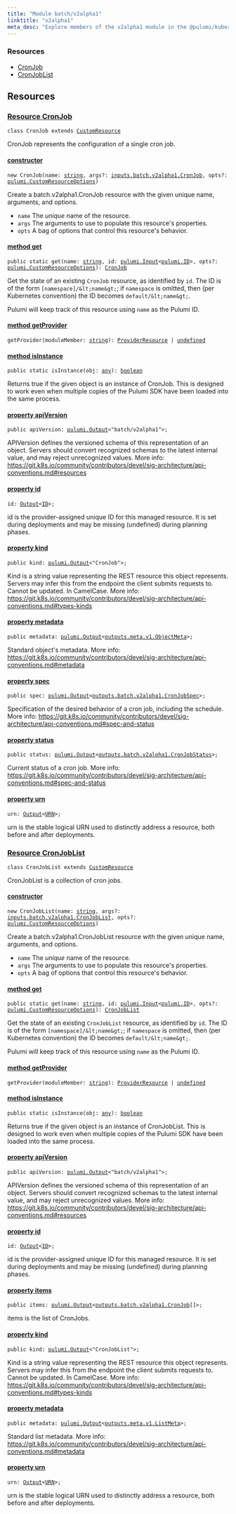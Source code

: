 ```yaml
---
title: "Module batch/v2alpha1"
linktitle: "v2alpha1"
meta_desc: "Explore members of the v2alpha1 module in the @pulumi/kubernetes package."
---
```


<!-- WARNING: this page was generated by a tool. Do not edit it by hand. -->
<!-- To change it, please see https://github.com/pulumi/docs/tree/master/tools/tscdocgen. -->




<h3>Resources</h3>
<ul class="api">
    <li><a href="#CronJob"><span class="symbol resource"></span>CronJob</a></li>
    <li><a href="#CronJobList"><span class="symbol resource"></span>CronJobList</a></li>
</ul>




<h2 id="resources">Resources</h2>
<h3 class="pdoc-module-header" id="CronJob" data-link-title="CronJob">
    <a href="https://github.com/pulumi/pulumi-kubernetes/blob/7b0dd966c913f5886c3dd32a4bf3392f8c1a9ff5/sdk/nodejs/batch/v2alpha1/CronJob.ts#L13">
        Resource <strong>CronJob</strong>
    </a>
</h3>

<pre class="highlight"><code><span class='kr'>class</span> <span class='nx'>CronJob</span> <span class='kr'>extends</span> <a href='/docs/reference/pkg/nodejs/pulumi/pulumi/#CustomResource'>CustomResource</a></code></pre>

CronJob represents the configuration of a single cron job.

<h4 class="pdoc-member-header" id="CronJob-constructor">
<a class="pdoc-child-name" href="https://github.com/pulumi/pulumi-kubernetes/blob/7b0dd966c913f5886c3dd32a4bf3392f8c1a9ff5/sdk/nodejs/batch/v2alpha1/CronJob.ts#L76"> <b>constructor</b></a>
</h4>


<pre class="highlight"><code><span class='kd'></span><span class='kd'>new</span> CronJob(name: <span class='kd'><a href='https://developer.mozilla.org/en-US/docs/Web/JavaScript/Reference/Global_Objects/String'>string</a></span>, args?: <a href='/docs/reference/pkg/nodejs/pulumi/kubernetes/types/input/#CronJob'>inputs.batch.v2alpha1.CronJob</a>, opts?: <a href='/docs/reference/pkg/nodejs/pulumi/pulumi/#CustomResourceOptions'>pulumi.CustomResourceOptions</a>)</code></pre>


Create a batch.v2alpha1.CronJob resource with the given unique name, arguments, and options.

* `name` The _unique_ name of the resource.
* `args` The arguments to use to populate this resource&#39;s properties.
* `opts` A bag of options that control this resource&#39;s behavior.

<h4 class="pdoc-member-header" id="CronJob-get">
<a class="pdoc-child-name" href="https://github.com/pulumi/pulumi-kubernetes/blob/7b0dd966c913f5886c3dd32a4bf3392f8c1a9ff5/sdk/nodejs/batch/v2alpha1/CronJob.ts#L59">method <b>get</b></a>
</h4>


<pre class="highlight"><code><span class='kd'>public static </span>get(name: <span class='kd'><a href='https://developer.mozilla.org/en-US/docs/Web/JavaScript/Reference/Global_Objects/String'>string</a></span>, id: <a href='/docs/reference/pkg/nodejs/pulumi/pulumi/#Input'>pulumi.Input</a>&lt;<a href='/docs/reference/pkg/nodejs/pulumi/pulumi/#ID'>pulumi.ID</a>&gt;, opts?: <a href='/docs/reference/pkg/nodejs/pulumi/pulumi/#CustomResourceOptions'>pulumi.CustomResourceOptions</a>): <a href='#CronJob'>CronJob</a></code></pre>


Get the state of an existing `CronJob` resource, as identified by `id`.
The ID is of the form `[namespace]/&lt;name&gt;`; if `namespace` is omitted, then (per
Kubernetes convention) the ID becomes `default/&lt;name&gt;`.

Pulumi will keep track of this resource using `name` as the Pulumi ID.

<h4 class="pdoc-member-header" id="CronJob-getProvider">
<a class="pdoc-child-name" href="https://github.com/pulumi/pulumi-kubernetes/blob/7b0dd966c913f5886c3dd32a4bf3392f8c1a9ff5/sdk/nodejs/batch/v2alpha1/CronJob.ts#L13">method <b>getProvider</b></a>
</h4>


<pre class="highlight"><code><span class='kd'></span>getProvider(moduleMember: <span class='kd'><a href='https://developer.mozilla.org/en-US/docs/Web/JavaScript/Reference/Global_Objects/String'>string</a></span>): <a href='/docs/reference/pkg/nodejs/pulumi/pulumi/#ProviderResource'>ProviderResource</a> | <span class='kd'><a href='https://developer.mozilla.org/en-US/docs/Web/JavaScript/Reference/Global_Objects/undefined'>undefined</a></span></code></pre>

<h4 class="pdoc-member-header" id="CronJob-isInstance">
<a class="pdoc-child-name" href="https://github.com/pulumi/pulumi-kubernetes/blob/7b0dd966c913f5886c3dd32a4bf3392f8c1a9ff5/sdk/nodejs/batch/v2alpha1/CronJob.ts#L70">method <b>isInstance</b></a>
</h4>


<pre class="highlight"><code><span class='kd'>public static </span>isInstance(obj: <span class='kd'><a href='https://www.typescriptlang.org/docs/handbook/basic-types.html#any'>any</a></span>): <span class='kd'><a href='https://developer.mozilla.org/en-US/docs/Web/JavaScript/Reference/Global_Objects/Boolean'>boolean</a></span></code></pre>


Returns true if the given object is an instance of CronJob.  This is designed to work even
when multiple copies of the Pulumi SDK have been loaded into the same process.

<h4 class="pdoc-member-header" id="CronJob-apiVersion">
<a class="pdoc-child-name" href="https://github.com/pulumi/pulumi-kubernetes/blob/7b0dd966c913f5886c3dd32a4bf3392f8c1a9ff5/sdk/nodejs/batch/v2alpha1/CronJob.ts#L20">property <b>apiVersion</b></a>
</h4>

<pre class="highlight"><code><span class='kd'>public </span>apiVersion: <a href='/docs/reference/pkg/nodejs/pulumi/pulumi/#Output'>pulumi.Output</a>&lt;<span class='s2'>"batch/v2alpha1"</span>&gt;;</code></pre>

APIVersion defines the versioned schema of this representation of an object. Servers should
convert recognized schemas to the latest internal value, and may reject unrecognized
values. More info:
https://git.k8s.io/community/contributors/devel/sig-architecture/api-conventions.md#resources

<h4 class="pdoc-member-header" id="CronJob-id">
<a class="pdoc-child-name" href="https://github.com/pulumi/pulumi-kubernetes/blob/7b0dd966c913f5886c3dd32a4bf3392f8c1a9ff5/sdk/nodejs/batch/v2alpha1/CronJob.ts#L13">property <b>id</b></a>
</h4>

<pre class="highlight"><code><span class='kd'></span>id: <a href='/docs/reference/pkg/nodejs/pulumi/pulumi/#Output'>Output</a>&lt;<a href='/docs/reference/pkg/nodejs/pulumi/pulumi/#ID'>ID</a>&gt;;</code></pre>

id is the provider-assigned unique ID for this managed resource.  It is set during
deployments and may be missing (undefined) during planning phases.

<h4 class="pdoc-member-header" id="CronJob-kind">
<a class="pdoc-child-name" href="https://github.com/pulumi/pulumi-kubernetes/blob/7b0dd966c913f5886c3dd32a4bf3392f8c1a9ff5/sdk/nodejs/batch/v2alpha1/CronJob.ts#L28">property <b>kind</b></a>
</h4>

<pre class="highlight"><code><span class='kd'>public </span>kind: <a href='/docs/reference/pkg/nodejs/pulumi/pulumi/#Output'>pulumi.Output</a>&lt;<span class='s2'>"CronJob"</span>&gt;;</code></pre>

Kind is a string value representing the REST resource this object represents. Servers may
infer this from the endpoint the client submits requests to. Cannot be updated. In
CamelCase. More info:
https://git.k8s.io/community/contributors/devel/sig-architecture/api-conventions.md#types-kinds

<h4 class="pdoc-member-header" id="CronJob-metadata">
<a class="pdoc-child-name" href="https://github.com/pulumi/pulumi-kubernetes/blob/7b0dd966c913f5886c3dd32a4bf3392f8c1a9ff5/sdk/nodejs/batch/v2alpha1/CronJob.ts#L34">property <b>metadata</b></a>
</h4>

<pre class="highlight"><code><span class='kd'>public </span>metadata: <a href='/docs/reference/pkg/nodejs/pulumi/pulumi/#Output'>pulumi.Output</a>&lt;<a href='/docs/reference/pkg/nodejs/pulumi/kubernetes/types/output/#ObjectMeta'>outputs.meta.v1.ObjectMeta</a>&gt;;</code></pre>

Standard object's metadata. More info:
https://git.k8s.io/community/contributors/devel/sig-architecture/api-conventions.md#metadata

<h4 class="pdoc-member-header" id="CronJob-spec">
<a class="pdoc-child-name" href="https://github.com/pulumi/pulumi-kubernetes/blob/7b0dd966c913f5886c3dd32a4bf3392f8c1a9ff5/sdk/nodejs/batch/v2alpha1/CronJob.ts#L40">property <b>spec</b></a>
</h4>

<pre class="highlight"><code><span class='kd'>public </span>spec: <a href='/docs/reference/pkg/nodejs/pulumi/pulumi/#Output'>pulumi.Output</a>&lt;<a href='/docs/reference/pkg/nodejs/pulumi/kubernetes/types/output/#CronJobSpec'>outputs.batch.v2alpha1.CronJobSpec</a>&gt;;</code></pre>

Specification of the desired behavior of a cron job, including the schedule. More info:
https://git.k8s.io/community/contributors/devel/sig-architecture/api-conventions.md#spec-and-status

<h4 class="pdoc-member-header" id="CronJob-status">
<a class="pdoc-child-name" href="https://github.com/pulumi/pulumi-kubernetes/blob/7b0dd966c913f5886c3dd32a4bf3392f8c1a9ff5/sdk/nodejs/batch/v2alpha1/CronJob.ts#L46">property <b>status</b></a>
</h4>

<pre class="highlight"><code><span class='kd'>public </span>status: <a href='/docs/reference/pkg/nodejs/pulumi/pulumi/#Output'>pulumi.Output</a>&lt;<a href='/docs/reference/pkg/nodejs/pulumi/kubernetes/types/output/#CronJobStatus'>outputs.batch.v2alpha1.CronJobStatus</a>&gt;;</code></pre>

Current status of a cron job. More info:
https://git.k8s.io/community/contributors/devel/sig-architecture/api-conventions.md#spec-and-status

<h4 class="pdoc-member-header" id="CronJob-urn">
<a class="pdoc-child-name" href="https://github.com/pulumi/pulumi-kubernetes/blob/7b0dd966c913f5886c3dd32a4bf3392f8c1a9ff5/sdk/nodejs/batch/v2alpha1/CronJob.ts#L13">property <b>urn</b></a>
</h4>

<pre class="highlight"><code><span class='kd'></span>urn: <a href='/docs/reference/pkg/nodejs/pulumi/pulumi/#Output'>Output</a>&lt;<a href='/docs/reference/pkg/nodejs/pulumi/pulumi/#URN'>URN</a>&gt;;</code></pre>

urn is the stable logical URN used to distinctly address a resource, both before and after
deployments.

<h3 class="pdoc-module-header" id="CronJobList" data-link-title="CronJobList">
    <a href="https://github.com/pulumi/pulumi-kubernetes/blob/7b0dd966c913f5886c3dd32a4bf3392f8c1a9ff5/sdk/nodejs/batch/v2alpha1/CronJobList.ts#L13">
        Resource <strong>CronJobList</strong>
    </a>
</h3>

<pre class="highlight"><code><span class='kr'>class</span> <span class='nx'>CronJobList</span> <span class='kr'>extends</span> <a href='/docs/reference/pkg/nodejs/pulumi/pulumi/#CustomResource'>CustomResource</a></code></pre>

CronJobList is a collection of cron jobs.

<h4 class="pdoc-member-header" id="CronJobList-constructor">
<a class="pdoc-child-name" href="https://github.com/pulumi/pulumi-kubernetes/blob/7b0dd966c913f5886c3dd32a4bf3392f8c1a9ff5/sdk/nodejs/batch/v2alpha1/CronJobList.ts#L69"> <b>constructor</b></a>
</h4>


<pre class="highlight"><code><span class='kd'></span><span class='kd'>new</span> CronJobList(name: <span class='kd'><a href='https://developer.mozilla.org/en-US/docs/Web/JavaScript/Reference/Global_Objects/String'>string</a></span>, args?: <a href='/docs/reference/pkg/nodejs/pulumi/kubernetes/types/input/#CronJobList'>inputs.batch.v2alpha1.CronJobList</a>, opts?: <a href='/docs/reference/pkg/nodejs/pulumi/pulumi/#CustomResourceOptions'>pulumi.CustomResourceOptions</a>)</code></pre>


Create a batch.v2alpha1.CronJobList resource with the given unique name, arguments, and options.

* `name` The _unique_ name of the resource.
* `args` The arguments to use to populate this resource&#39;s properties.
* `opts` A bag of options that control this resource&#39;s behavior.

<h4 class="pdoc-member-header" id="CronJobList-get">
<a class="pdoc-child-name" href="https://github.com/pulumi/pulumi-kubernetes/blob/7b0dd966c913f5886c3dd32a4bf3392f8c1a9ff5/sdk/nodejs/batch/v2alpha1/CronJobList.ts#L52">method <b>get</b></a>
</h4>


<pre class="highlight"><code><span class='kd'>public static </span>get(name: <span class='kd'><a href='https://developer.mozilla.org/en-US/docs/Web/JavaScript/Reference/Global_Objects/String'>string</a></span>, id: <a href='/docs/reference/pkg/nodejs/pulumi/pulumi/#Input'>pulumi.Input</a>&lt;<a href='/docs/reference/pkg/nodejs/pulumi/pulumi/#ID'>pulumi.ID</a>&gt;, opts?: <a href='/docs/reference/pkg/nodejs/pulumi/pulumi/#CustomResourceOptions'>pulumi.CustomResourceOptions</a>): <a href='#CronJobList'>CronJobList</a></code></pre>


Get the state of an existing `CronJobList` resource, as identified by `id`.
The ID is of the form `[namespace]/&lt;name&gt;`; if `namespace` is omitted, then (per
Kubernetes convention) the ID becomes `default/&lt;name&gt;`.

Pulumi will keep track of this resource using `name` as the Pulumi ID.

<h4 class="pdoc-member-header" id="CronJobList-getProvider">
<a class="pdoc-child-name" href="https://github.com/pulumi/pulumi-kubernetes/blob/7b0dd966c913f5886c3dd32a4bf3392f8c1a9ff5/sdk/nodejs/batch/v2alpha1/CronJobList.ts#L13">method <b>getProvider</b></a>
</h4>


<pre class="highlight"><code><span class='kd'></span>getProvider(moduleMember: <span class='kd'><a href='https://developer.mozilla.org/en-US/docs/Web/JavaScript/Reference/Global_Objects/String'>string</a></span>): <a href='/docs/reference/pkg/nodejs/pulumi/pulumi/#ProviderResource'>ProviderResource</a> | <span class='kd'><a href='https://developer.mozilla.org/en-US/docs/Web/JavaScript/Reference/Global_Objects/undefined'>undefined</a></span></code></pre>

<h4 class="pdoc-member-header" id="CronJobList-isInstance">
<a class="pdoc-child-name" href="https://github.com/pulumi/pulumi-kubernetes/blob/7b0dd966c913f5886c3dd32a4bf3392f8c1a9ff5/sdk/nodejs/batch/v2alpha1/CronJobList.ts#L63">method <b>isInstance</b></a>
</h4>


<pre class="highlight"><code><span class='kd'>public static </span>isInstance(obj: <span class='kd'><a href='https://www.typescriptlang.org/docs/handbook/basic-types.html#any'>any</a></span>): <span class='kd'><a href='https://developer.mozilla.org/en-US/docs/Web/JavaScript/Reference/Global_Objects/Boolean'>boolean</a></span></code></pre>


Returns true if the given object is an instance of CronJobList.  This is designed to work even
when multiple copies of the Pulumi SDK have been loaded into the same process.

<h4 class="pdoc-member-header" id="CronJobList-apiVersion">
<a class="pdoc-child-name" href="https://github.com/pulumi/pulumi-kubernetes/blob/7b0dd966c913f5886c3dd32a4bf3392f8c1a9ff5/sdk/nodejs/batch/v2alpha1/CronJobList.ts#L20">property <b>apiVersion</b></a>
</h4>

<pre class="highlight"><code><span class='kd'>public </span>apiVersion: <a href='/docs/reference/pkg/nodejs/pulumi/pulumi/#Output'>pulumi.Output</a>&lt;<span class='s2'>"batch/v2alpha1"</span>&gt;;</code></pre>

APIVersion defines the versioned schema of this representation of an object. Servers should
convert recognized schemas to the latest internal value, and may reject unrecognized
values. More info:
https://git.k8s.io/community/contributors/devel/sig-architecture/api-conventions.md#resources

<h4 class="pdoc-member-header" id="CronJobList-id">
<a class="pdoc-child-name" href="https://github.com/pulumi/pulumi-kubernetes/blob/7b0dd966c913f5886c3dd32a4bf3392f8c1a9ff5/sdk/nodejs/batch/v2alpha1/CronJobList.ts#L13">property <b>id</b></a>
</h4>

<pre class="highlight"><code><span class='kd'></span>id: <a href='/docs/reference/pkg/nodejs/pulumi/pulumi/#Output'>Output</a>&lt;<a href='/docs/reference/pkg/nodejs/pulumi/pulumi/#ID'>ID</a>&gt;;</code></pre>

id is the provider-assigned unique ID for this managed resource.  It is set during
deployments and may be missing (undefined) during planning phases.

<h4 class="pdoc-member-header" id="CronJobList-items">
<a class="pdoc-child-name" href="https://github.com/pulumi/pulumi-kubernetes/blob/7b0dd966c913f5886c3dd32a4bf3392f8c1a9ff5/sdk/nodejs/batch/v2alpha1/CronJobList.ts#L25">property <b>items</b></a>
</h4>

<pre class="highlight"><code><span class='kd'>public </span>items: <a href='/docs/reference/pkg/nodejs/pulumi/pulumi/#Output'>pulumi.Output</a>&lt;<a href='/docs/reference/pkg/nodejs/pulumi/kubernetes/types/output/#CronJob'>outputs.batch.v2alpha1.CronJob</a>[]&gt;;</code></pre>

items is the list of CronJobs.

<h4 class="pdoc-member-header" id="CronJobList-kind">
<a class="pdoc-child-name" href="https://github.com/pulumi/pulumi-kubernetes/blob/7b0dd966c913f5886c3dd32a4bf3392f8c1a9ff5/sdk/nodejs/batch/v2alpha1/CronJobList.ts#L33">property <b>kind</b></a>
</h4>

<pre class="highlight"><code><span class='kd'>public </span>kind: <a href='/docs/reference/pkg/nodejs/pulumi/pulumi/#Output'>pulumi.Output</a>&lt;<span class='s2'>"CronJobList"</span>&gt;;</code></pre>

Kind is a string value representing the REST resource this object represents. Servers may
infer this from the endpoint the client submits requests to. Cannot be updated. In
CamelCase. More info:
https://git.k8s.io/community/contributors/devel/sig-architecture/api-conventions.md#types-kinds

<h4 class="pdoc-member-header" id="CronJobList-metadata">
<a class="pdoc-child-name" href="https://github.com/pulumi/pulumi-kubernetes/blob/7b0dd966c913f5886c3dd32a4bf3392f8c1a9ff5/sdk/nodejs/batch/v2alpha1/CronJobList.ts#L39">property <b>metadata</b></a>
</h4>

<pre class="highlight"><code><span class='kd'>public </span>metadata: <a href='/docs/reference/pkg/nodejs/pulumi/pulumi/#Output'>pulumi.Output</a>&lt;<a href='/docs/reference/pkg/nodejs/pulumi/kubernetes/types/output/#ListMeta'>outputs.meta.v1.ListMeta</a>&gt;;</code></pre>

Standard list metadata. More info:
https://git.k8s.io/community/contributors/devel/sig-architecture/api-conventions.md#metadata

<h4 class="pdoc-member-header" id="CronJobList-urn">
<a class="pdoc-child-name" href="https://github.com/pulumi/pulumi-kubernetes/blob/7b0dd966c913f5886c3dd32a4bf3392f8c1a9ff5/sdk/nodejs/batch/v2alpha1/CronJobList.ts#L13">property <b>urn</b></a>
</h4>

<pre class="highlight"><code><span class='kd'></span>urn: <a href='/docs/reference/pkg/nodejs/pulumi/pulumi/#Output'>Output</a>&lt;<a href='/docs/reference/pkg/nodejs/pulumi/pulumi/#URN'>URN</a>&gt;;</code></pre>

urn is the stable logical URN used to distinctly address a resource, both before and after
deployments.




